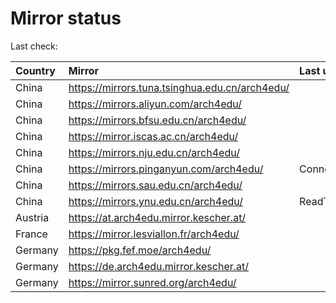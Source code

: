 <script src="./time.js"></script>
# Mirror status
Last check: <script type="text/javascript">localize(1677475150.8591084);</script>

|Country|Mirror|Last update|
|:------|:-----|:----------|
|China|https://mirrors.tuna.tsinghua.edu.cn/arch4edu/|<script type="text/javascript">localize(1677436274);</script>|
|China|https://mirrors.aliyun.com/arch4edu/|<script type="text/javascript">localize(1677393324);</script>|
|China|https://mirrors.bfsu.edu.cn/arch4edu/|<script type="text/javascript">localize(1677436274);</script>|
|China|https://mirror.iscas.ac.cn/arch4edu/|<script type="text/javascript">localize(1677436274);</script>|
|China|https://mirrors.nju.edu.cn/arch4edu/|<script type="text/javascript">localize(1677393324);</script>|
|China|https://mirrors.pinganyun.com/arch4edu/|ConnectionError|
|China|https://mirrors.sau.edu.cn/arch4edu/|<script type="text/javascript">localize(1673850842);</script>|
|China|https://mirrors.ynu.edu.cn/arch4edu/|ReadTimeout|
|Austria|https://at.arch4edu.mirror.kescher.at/|<script type="text/javascript">localize(1677436274);</script>|
|France|https://mirror.lesviallon.fr/arch4edu/|<script type="text/javascript">localize(1677436274);</script>|
|Germany|https://pkg.fef.moe/arch4edu/|<script type="text/javascript">localize(1677436274);</script>|
|Germany|https://de.arch4edu.mirror.kescher.at/|<script type="text/javascript">localize(1677436274);</script>|
|Germany|https://mirror.sunred.org/arch4edu/|<script type="text/javascript">localize(1677436274);</script>|

<script src="./tablefilter/tablefilter.js"></script>
<script src="./table.js"></script>